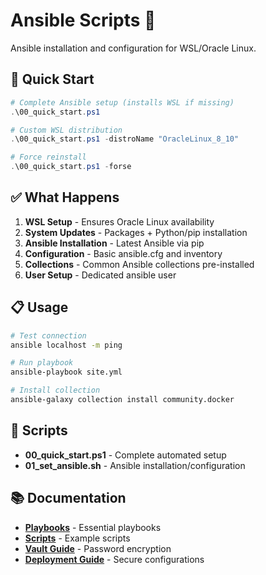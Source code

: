 # Ansible Scripts 🤖

Ansible installation and configuration for WSL/Oracle Linux.

## 🚀 Quick Start

```powershell
# Complete Ansible setup (installs WSL if missing)
.\00_quick_start.ps1

# Custom WSL distribution
.\00_quick_start.ps1 -distroName "OracleLinux_8_10"

# Force reinstall
.\00_quick_start.ps1 -forse
```

## ✅ What Happens

1. **WSL Setup** - Ensures Oracle Linux availability
2. **System Updates** - Packages + Python/pip installation
3. **Ansible Installation** - Latest Ansible via pip
4. **Configuration** - Basic ansible.cfg and inventory
5. **Collections** - Common Ansible collections pre-installed
6. **User Setup** - Dedicated ansible user

## 📋 Usage

```bash
# Test connection
ansible localhost -m ping

# Run playbook
ansible-playbook site.yml

# Install collection
ansible-galaxy collection install community.docker
```

## 📁 Scripts

- **00_quick_start.ps1** - Complete automated setup
- **01_set_ansible.sh** - Ansible installation/configuration

## 📚 Documentation

- **[Playbooks](playbooks/README.md)** - Essential playbooks
- **[Scripts](scripts/README.md)** - Example scripts
- **[Vault Guide](docs/ANSIBLE-VAULT-GUIDE.md)** - Password encryption
- **[Deployment Guide](docs/SECURE-DEPLOYMENT-GUIDE.md)** - Secure configurations


